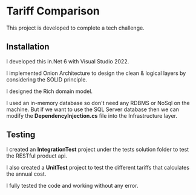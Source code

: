 # Tariff Comparison

This project is developed to complete a tech challenge.

## Installation 

I developed this in.Net 6 with Visual Studio 2022.
	
I implemented Onion Architecture to design the clean & logical layers by considering the SOLID principle.

I designed the Rich domain model.

I used an in-memory database so don't need any RDBMS or NoSql on the machine. But if we want to use the 
SQL Server database then we can modify the **DependencyInjection.cs** file into the Infrastructure layer.

## Testing

I created an **IntegrationTest** project under the tests solution folder to test the RESTful product api.
	
I also created a **UnitTest** project to test the different tariffs that calculates the annual cost.

I fully tested the code and working without any error.



 
